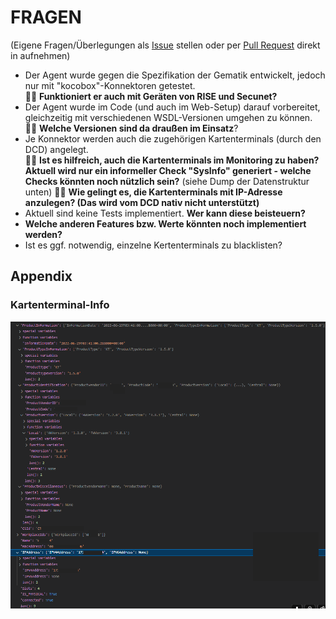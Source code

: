 # FRAGEN

(Eigene Fragen/Überlegungen als [Issue](https://github.com/elabit/checkmk_gematik_tikonn/issues) stellen oder per [Pull Request](https://github.com/elabit/checkmk_gematik_tikonn/pulls) direkt in [](./FRAGEN.md) aufnehmen)

- Der Agent wurde gegen die Spezifikation der Gematik entwickelt, jedoch nur mit "kocobox"-Konnektoren getestet.  
🙋‍♂️ **Funktioniert er auch mit Geräten von RISE und Secunet?**
- Der Agent wurde im Code (und auch im Web-Setup) darauf vorbereitet, gleichzeitig mit verschiedenen WSDL-Versionen umgehen zu können.  
🙋‍♂️ **Welche Versionen sind da draußen im Einsatz**? 
- Je Konnektor werden auch die zugehörigen Kartenterminals (durch den DCD) angelegt.  
🙋‍♂️ **Ist es hilfreich, auch die Kartenterminals im Monitoring zu haben? Aktuell wird nur ein informeller Check "SysInfo" generiert - welche Checks könnten noch nützlich sein?**  (siehe Dump der Datenstruktur unten)
🙋‍♂️ **Wie gelingt es, die Kartenterminals mit IP-Adresse anzulegen? (Das wird vom DCD nativ nicht unterstützt)**
- Aktuell sind keine Tests implementiert. **Wer kann diese beisteuern?**
- **Welche anderen Features bzw. Werte könnten noch implementiert werden?**
- Ist es ggf. notwendig, einzelne Kertenterminals zu blacklisten? 

## Appendix

### Kartenterminal-Info 

![](img/kt_data.png)

